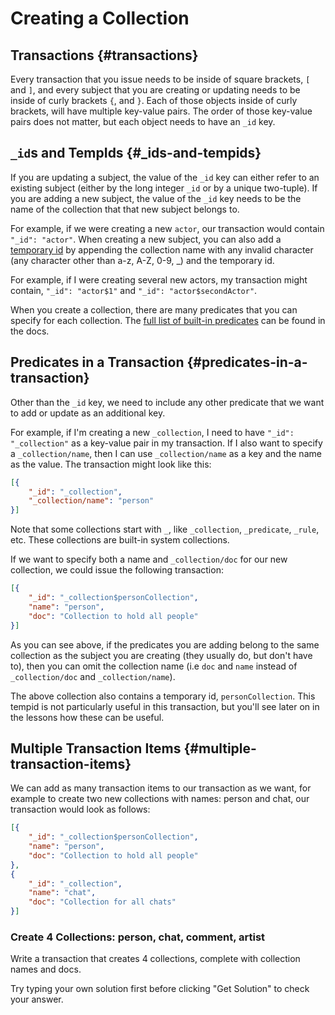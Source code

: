 # Creating a Collection

## Transactions {#transactions}

Every transaction that you issue needs to be inside of square brackets, `[` and `]`, and every subject that you are creating or updating needs to be inside of curly brackets `{`, and `}`. Each of those objects inside of curly brackets, will have multiple key-value pairs. The order of those key-value pairs does not matter, but each object needs to have an `_id` key.

## `_id`s and TempIds {#_ids-and-tempids}

If you are updating a subject, the value of the `_id` key can either refer to an existing subject (either by the long integer `_id` or by a unique two-tuple). If you are adding a new subject, the value of the `_id` key needs to be the name of the collection that that new subject belongs to.

For example, if we were creating a new `actor`, our transaction would contain `"_id": "actor"`. When creating a new subject, you can also add a [temporary id](/overview/transact/basics.md#temporary-ids) by appending the collection name with any invalid character (any character other than a-z, A-Z, 0-9, \_) and the temporary id.

For example, if I were creating several new actors, my transaction might contain, `"_id": "actor$1"` and `"_id": "actor$secondActor"`.

When you create a collection, there are many predicates that you can specify for each collection. The [full list of built-in predicates](/concepts/infrastructure/system_collections.md#_collection) can be found in the docs.

## Predicates in a Transaction {#predicates-in-a-transaction}

Other than the `_id` key, we need to include any other predicate that we want to add or update as an additional key.

For example, if I'm creating a new `_collection`, I need to have `"_id": "_collection"` as a key-value pair in my transaction. If I also want to specify a `_collection/name`, then I can use `_collection/name` as a key and the name as the value. The transaction might look like this:

```json
[{
    "_id": "_collection",
    "_collection/name": "person"
}]
```

Note that some collections start with `_`, like `_collection`, `_predicate`, `_rule`, etc. These collections are built-in system collections.

If we want to specify both a name and `_collection/doc` for our new collection, we could issue the following transaction:

```json
[{
    "_id": "_collection$personCollection",
    "name": "person",
    "doc": "Collection to hold all people"
}]
```

As you can see above, if the predicates you are adding belong to the same collection as the subject you are creating (they usually do, but don't have to), then you can omit the collection name (i.e `doc` and `name` instead of `_collection/doc` and `_collection/name`).

The above collection also contains a temporary id, `personCollection`. This tempid is not particularly useful in this transaction, but you'll see later on in the lessons how these can be useful.

## Multiple Transaction Items {#multiple-transaction-items}

We can add as many transaction items to our transaction as we want, for example to create two new collections with names: person and chat, our transaction would look as follows:

```json
[{
    "_id": "_collection$personCollection",
    "name": "person",
    "doc": "Collection to hold all people"
},
{
    "_id": "_collection",
    "name": "chat",
    "doc": "Collection for all chats"
}]
```

<div class="challenge">
<h3>Create 4 Collections: person, chat, comment, artist </h3>
<p>Write a transaction that creates 4 collections, complete with collection names and docs.
</p>
<p>Try typing your own solution first before clicking "Get Solution" to check your answer. </p>
</div>
